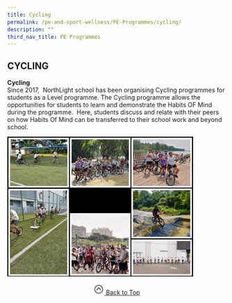 ```yaml
---
title: Cycling
permalink: /pe-and-sport-wellness/PE-Programmes/cycling/
description: ""
third_nav_title: PE Programmes
---
```

## CYCLING

**Cycling** <br>
Since 2017,  NorthLight school has been organising Cycling programmes for students as a Level programme. The Cycling programme allows the opportunities for students to learn and demonstrate the Habits OF Mind during the programme.  Here, students discuss and relate with their peers on how Habits Of Mind can be transferred to their school work and beyond school.

<img src="/images/cycling.jpg" style="width:85%">

<p align="center"><a href="#"><img src="/images/arrow-up.jpg" style="width:25px; display:inline"/> Back to Top </a> </p>